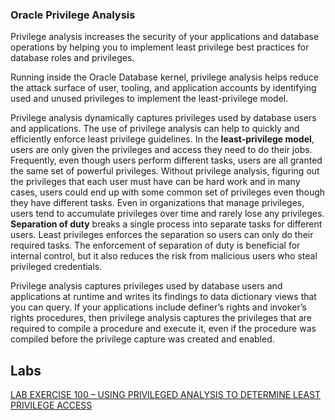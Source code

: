 ### Oracle Privilege Analysis

Privilege analysis increases the security of your applications and database operations by helping you to implement least privilege best practices for database roles and privileges.


Running inside the Oracle Database kernel, privilege analysis helps reduce the attack surface of user, tooling, and application accounts by identifying used and unused privileges to implement the least-privilege model.

Privilege analysis dynamically captures privileges used by database users and applications. The use of privilege analysis can help to quickly and efficiently enforce least privilege guidelines. In the **least-privilege model**, users are only given the privileges and access they need to do their jobs. Frequently, even though users perform different tasks, users are all granted the same set of powerful privileges. Without privilege analysis, figuring out the privileges that each user must have can be hard work and in many cases, users could end up with some common set of privileges even though they have different tasks. Even in organizations that manage privileges, users tend to accumulate privileges over time and rarely lose any privileges. **Separation of duty** breaks a single process into separate tasks for different users. Least privileges enforces the separation so users can only do their required tasks. The enforcement of separation of duty is beneficial for internal control, but it also reduces the risk from malicious users who steal privileged credentials.

Privilege analysis captures privileges used by database users and applications at runtime and writes its findings to data dictionary views that you can query. If your applications include definer’s rights and invoker’s rights procedures, then privilege analysis captures the privileges that are required to compile a procedure and execute it, even if the procedure was compiled before the privilege capture was created and enabled.


## Labs

[LAB EXERCISE 100 – USING PRIVILEGED ANALYSIS TO DETERMINE LEAST PRIVILEGE ACCESS](100%2FREADME.md)